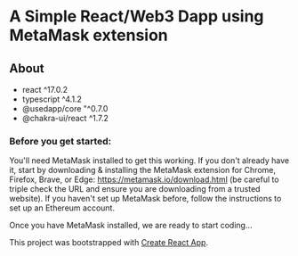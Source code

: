 # A Simple React/Web3 Dapp using MetaMask extension

## About

- react ^17.0.2
- typescript ^4.1.2
- @usedapp/core "^0.7.0
- @chakra-ui/react ^1.7.2

### Before you get started:

You'll need MetaMask installed to get this working. If you don't already have it, start by downloading & installing the MetaMask extension for Chrome, Firefox, Brave, or Edge: https://metamask.io/download.html (be careful to triple check the URL and ensure you are downloading from a trusted website). If you haven't set up MetaMask before, follow the instructions to set up an Ethereum account.

Once you have MetaMask installed, we are ready to start coding...

This project was bootstrapped with [Create React App](https://github.com/facebook/create-react-app).

